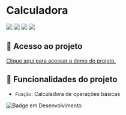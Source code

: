 # Calculadora

![](https://img.shields.io/github/license/leonardobehnck/advinhacao)
![](https://img.shields.io/github/stars/leonardobehnck/advinhacao)
![](https://img.shields.io/github/forks/leonardobehnck/advinhacao)
![](https://img.shields.io/github/issues/leonardobehnck/advinhacao)

## 📁 Acesso ao projeto

<a href="https://refined-github-html-preview.kidonng.workers.dev/leonardobehnck/calculadora/raw/main/calculadora.html">Clique aqui para acessar a demo do projeto.</a>

## :hammer: Funcionalidades do projeto

- `Função`: Calculadora de operações básicas

![Badge em Desenvolvimento](http://img.shields.io/static/v1?label=STATUS&message=EM%20DESENVOLVIMENTO&color=GREEN&style=for-the-badge)
